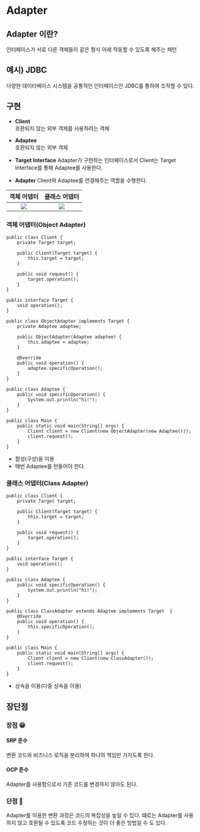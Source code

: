 # Adapter
## Adapter 이란?
인터페이스가 서로 다른 객체들이 같은 형식 아래 작동할 수 있도록 해주는 패턴

## 예시) JDBC
다양한 데이터베이스 시스템을 공통적인 인터페이스인 JDBC를 통하여 조작할 수 있다.

## 구현
* **Client**   
  호환되지 않는 외부 객체를 사용하려는 객체

* **Adaptee**  
  호환되지 않는 외부 객체

* **Target Interface**
  Adapter가 구현하는 인터페이스로서 Client는 Target Interface를 통해 Adaptee를 사용한다.

* **Adapter**
  Client와 Adaptee를 연결해주는 역할을 수행한다.

|객체 어댑터|클래스 어댑터|
|:---:|:---:|
|![](https://images.velog.io/images/yshjft/post/222c371e-6fb0-4249-a953-096aee69d0b3/image.png)|![](https://images.velog.io/images/yshjft/post/62cf41ad-9f11-4933-aab5-1d61af456360/image.png)|

### 객체 어댑터(Object Adapter)
```
public class Client {
    private Target target;

    public Client(Target target) {
        this.target = target;
    }

    public void request() {
        target.operation();
    }
}

public interface Target {
    void operation();
}

public class ObjectAdapter implements Target {
    private Adaptee adaptee;

    public ObjectAdapter(Adaptee adaptee) {
        this.adaptee = adaptee;
    }

    @Override
    public void operation() {
        adaptee.specificOperation();
    }
}

public class Adaptee {
    public void specificOperation() {
        System.out.println("hi!");
    }
}

public class Main {
    public static void main(String[] args) {
        Client client = new Client(new ObjectAdapter(new Adaptee()));
        client.request();
    }
}
```
* 합성(구성)을 이용
* 매번 Adaptee를 만들어야 한다.

### 클래스 어댑터(Class Adapter)
```
public class Client {
    private Target target;

    public Client(Target target) {
        this.target = target;
    }

    public void request() {
        target.operation();
    }
}

public interface Target {
    void operation();
}

public class Adaptee {
    public void specificOperation() {
        System.out.println("hi!");
    }
}

public class ClassAdapter extends Adaptee implements Target  {
    @Override
    public void operation() {
        this.specificOperation();
    }
}

public class Main {
    public static void main(String[] args) {
        Client client = new Client(new ClassAdapter());
        client.request();
    }
}
```
* 상속을 이용(다중 상속을 이용)

## 장단점
### 장점 😁
#### SRP 준수
변환 코드와 비즈니스 로직을 분리하여 하나의 책임만 가지도록 한다.

#### OCP 준수
Adapter를 사용함으로서 기존 코드를 변경하지 않아도 된다.

### 단점 🤨
Adapter를 이용한 변환 과정은 코드의 복잡성을 높일 수 있다. 떄로는 Adapter를 사용하지 않고 호환될 수 있도록 코드 수정하는 것이 더 좋은 방법일 수 도 있다.
